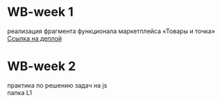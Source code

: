 # WB-week 1
реализация фрагмента функционала маркетплейса «Товары и точка» <br>
[Ссылка на деплой](https://ddgrgrv.github.io/wb-test/L0/index.html)

# WB-week 2
практика по решению задач на js <br>
папка L1
